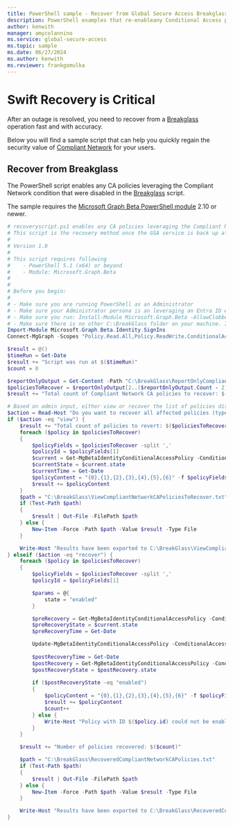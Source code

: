 ```yaml
---
title: PowerShell sample - Recover from Global Secure Access Breakglass scenario
description: PowerShell examples that re-enableany Conditional Access policies that were disabled in a breakglass scenario. 
author: kenwith
manager: amycolannino
ms.service: global-secure-access
ms.topic: sample
ms.date: 06/27/2024
ms.author: kenwith
ms.reviewer: frankgomulka
---
```


# Swift Recovery is Critical

After an outage is resolved, you need to recover from a [Breakglass](./powershell-compliant-network-breakglass.md#step-2-switch-listed-policies-into-report-only-mode) operation fast and with accuracy.

Below you will find a sample script that can help you quickly regain the security value of [Compliant Network](../how-to-compliant-network.md) for your users.

## Recover from Breakglass

The PowerShell script enables any CA policies leveraging the Compliant Network condition that were disabled in the [Breakglass](./powershell-compliant-network-breakglass.md#step-2-switch-listed-policies-into-report-only-mode) script. 

The sample requires the [Microsoft Graph Beta PowerShell module](/powershell/microsoftgraph/installation) 2.10 or newer.

```powershell
# recoveryscript.ps1 enables any CA policies leveraging the Compliant Network condition that were disabled in a breakglass scenario. 
# This script is the recovery method once the GSA service is back up after running .\breakglass.ps1
#
# Version 1.0
#
# This script requires following 
#    - PowerShell 5.1 (x64) or beyond
#    - Module: Microsoft.Graph.Beta
#
#
# Before you begin:
#    
# - Make sure you are running PowerShell as an Administrator
# - Make sure your Administrator persona is an leveraging an Entra ID emergency access admin account, not subject to Microsoft Entra Internet Access Compliant Network policy, as described in https://learn.microsoft.com/en-us/entra/identity/role-based-access-control/security-emergency-access.
# - Make sure you run: Install-Module Microsoft.Graph.Beta -AllowClobber -Force
# - Make sure there is no other C:\BreakGlass folder on your machine. If you have some files stored, please move those before running the script 
Import-Module Microsoft.Graph.Beta.Identity.SignIns
Connect-MgGraph -Scopes "Policy.Read.All,Policy.ReadWrite.ConditionalAccess"

$result = @()
$timeRun = Get-Date
$result += "Script was run at $($timeRun)"
$count = 0

$reportOnlyOutput = Get-Content -Path "C:\BreakGlass\ReportOnlyCompliantNetworkCAPolicies.txt"
$policiesToRecover = $reportOnlyOutput[2..($reportOnlyOutput.Count - 2)]
$result += "Total count of Compliant Network CA policies to recover: $($policiesToRecover.Count)"

# Based on admin input, either view or recover the list of policies disabled in the breakglass scenario.
$action = Read-Host "Do you want to recover all affected policies (type 'recover') or just view them (type 'view')?"
if ($action -eq "view") {
    $result += "Total count of policies to revert: $($policiesToRecover.Count)"
    foreach ($policy in $policiesToRecover) 
    {
        $policyFields = $policiesToRecover -split ','
        $policyId = $policyFields[1]
        $current = Get-MgBetaIdentityConditionalAccessPolicy -ConditionalAccessPolicyId $policyId
        $currentState = $current.state
        $currentTime = Get-Date
        $policyContent = "{0},{1},{2},{3},{4},{5},{6}" -f $policyFields[0], $policyId, $policyFields[2], $policyFields[3], "State Before Recovery: $($policyFields[4])", "State During Recovery: $($currentState) at $($currentTime)", "State After Recovery: enabled)"
        $result += $policyContent
    }
    $path = "C:\BreakGlass\ViewCompliantNetworkCAPoliciesToRecover.txt"
    if (Test-Path $path)
    {
        $result | Out-File -FilePath $path
    } else {
        New-Item -Force -Path $path -Value $result -Type File
    }

    Write-Host "Results have been exported to C:\BreakGlass\ViewCompliantNetworkCAPoliciesToRecover.txt"
} elseif ($action -eq "recover") {
    foreach ($policy in $policiesToRecover) 
    {
        $policyFields = $policiesToRecover -split ','
        $policyId = $policyFields[1]

        $params = @{
            state = "enabled"
        }

        $preRecovery = Get-MgBetaIdentityConditionalAccessPolicy -ConditionalAccessPolicyId $policyId
        $preRecoveryState = $current.state
        $preRecoveryTime = Get-Date

        Update-MgBetaIdentityConditionalAccessPolicy -ConditionalAccessPolicyId $policyId -BodyParameter $params
        
        $postRecoveryTime = Get-Date
        $postRecovery = Get-MgBetaIdentityConditionalAccessPolicy -ConditionalAccessPolicyId $policyId
        $postRecoveryState = $postRecovery.state
        
        if ($postRecoveryState -eq "enabled") 
        {
            $policyContent = "{0},{1},{2},{3},{4},{5},{6}" -f $policyFields[0], $policyId, $policyFields[2], $policyFields[3], "State Before BreakGlass: $($policyFields[4])", "State During Breakglass: $($preRecoveryState) at $($preRecoveryTime)", "State After Recovery: $($postRecoveryState) at $($postRecoveryTime)"
            $result += $policyContent
            $count++
        } else {
            Write-Host "Policy with ID $($policy.id) could not be enabled"
        }
    }

    $result += "Number of policies recovered: $($count)"

    $path = "C:\BreakGlass\RecoveredCompliantNetworkCAPolicies.txt"
    if (Test-Path $path)
    {
        $result | Out-File -FilePath $path
    } else {
        New-Item -Force -Path $path -Value $result -Type File
    }

    Write-Host "Results have been exported to C:\BreakGlass\RecoveredCompliantNetworkCAPolicies.txt"
}
```
